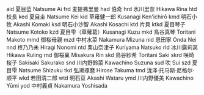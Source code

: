 aid 夏目蓝 Natsume Ai
frd 麦提弗里曼 
had 伯奇
hrd 氷川里奈 Hikawa Rina
htd 校長
ked 夏目圭 Natsume Kei
kid 草薙健一郎 Kusanagi Ken'ichirō
kmd 明石小牧 Akashi Komaki
ksd 明石小沙智 Akashi Kosachi
ktd 片貝
ktkd 夏目琴子 Natsume Kotoko
kzd 夏目雫（草薙葛）Kusanagi Kuzu
mkd 鳥谷真琴 Toritani Makoto
mmd 御桜母親
mzd 中村水菜 Nakamura Mizuna
nid 恩田寧 Onda Nei
nnd 柊乃乃未 Hiragi Nonomi
ntd 栗山奈津子 Kuriyama Natsuko
rld 冰川露莉莴 Hikawa Ruling
rnd 御桜稟 Misakura Rin
skd 鳥谷紗希 Toritani Saki
skrd 咲崎桜子 Sakisaki Sakurako
snd 川内野鈴菜 Kawachino Suzuna
sud 吹 Sui
szd 夏目雫 Natsume Shizuku
tkd 弘濑琢磨 Hirose Takuma
tmd 泷泽·托马斯·尼格尔·顺平
wkd 若田清二郎
wtd 明石亘 Akashi Wataru
ymd 川内野優美 Kawachino Yūmi
yod 中村義貞 Nakamura Yoshisada

